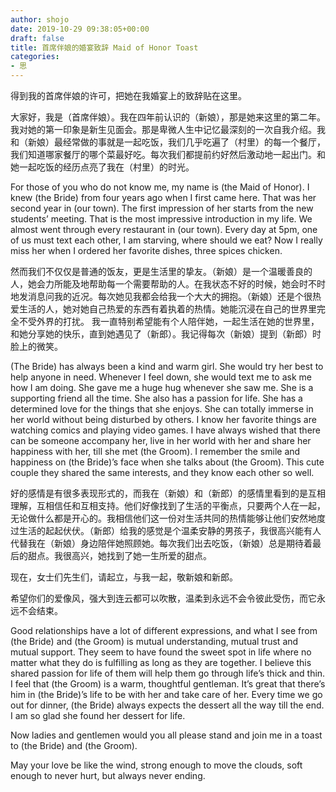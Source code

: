 ```yaml
---
author: shojo
date: 2019-10-29 09:38:05+00:00
draft: false
title: 首席伴娘的婚宴致辞 Maid of Honor Toast
categories:
- 思
---
```


得到我的首席伴娘的许可，把她在我婚宴上的致辞贴在这里。

大家好，我是（首席伴娘）。我在四年前认识的（新娘），那是她来这里的第二年。我对她的第一印象是新生见面会。那是卑微人生中记忆最深刻的一次自我介绍。我和（新娘）最经常做的事就是一起吃饭，我们几乎吃遍了（村里）的每一个餐厅，我们知道哪家餐厅的哪个菜最好吃。每次我们都提前约好然后激动地一起出门。和她一起吃饭的经历点亮了我在（村里）的时光。

For those of you who do not know me, my name is (the Maid of Honor). I knew (the Bride) from four years ago when I first came here. That was her second year in (our town). The first impression of her starts from the new students’ meeting. That is the most impressive introduction in my life. We almost went through every restaurant in (our town). Every day at 5pm, one of us must text each other, I am starving, where should we eat? Now I really miss her when I ordered her favorite dishes, three spices chicken.

然而我们不仅仅是普通的饭友，更是生活里的挚友。（新娘）是一个温暖善良的人，她会力所能及地帮助每一个需要帮助的人。在我状态不好的时候，她会时不时地发消息问我的近况。每次她见我都会给我一个大大的拥抱。（新娘）还是个很热爱生活的人，她对她自己热爱的东西有着执着的热情。她能沉浸在自己的世界里完全不受外界的打扰。 我一直特别希望能有个人陪伴她，一起生活在她的世界里，和她分享她的快乐，直到她遇见了（新郎）。我记得每次（新娘）提到（新郎）时脸上的微笑。

(The Bride) has always been a kind and warm girl. She would try her best to help anyone in need. Whenever I feel down, she would text me to ask me how I am doing. She gave me a huge hug whenever she saw me. She is a supporting friend all the time. She also has a passion for life. She has a determined love for the things that she enjoys. She can totally immerse in her world without being disturbed by others. I know her favorite things are watching comics and playing video games. I have always wished that there can be someone accompany her, live in her world with her and share her happiness with her, till she met (the Groom). I remember the smile and happiness on (the Bride)’s face when she talks about (the Groom). This cute couple they shared the same interests, and they know each other so well.

好的感情是有很多表现形式的，而我在（新娘）和（新郎）的感情里看到的是互相理解，互相信任和互相支持。他们好像找到了生活的平衡点，只要两个人在一起，无论做什么都是开心的。我相信他们这一份对生活共同的热情能够让他们安然地度过生活的起起伏伏。（新郎）给我的感觉是个温柔安静的男孩子，我很高兴能有人代替我在（新娘）身边陪伴她照顾她。每次我们出去吃饭，（新娘）总是期待着最后的甜点。我很高兴，她找到了她一生所爱的甜点。

现在，女士们先生们，请起立，与我一起，敬新娘和新郎。

希望你们的爱像风，强大到连云都可以吹散，温柔到永远不会令彼此受伤，而它永远不会结束。

Good relationships have a lot of different expressions, and what I see from (the Bride) and (the Groom) is mutual understanding, mutual trust and mutual support. They seem to have found the sweet spot in life where no matter what they do is fulfilling as long as they are together. I believe this shared passion for life of them will help them go through life’s thick and thin. I feel that (the Groom) is a warm, thoughtful gentleman. It’s great that there’s him in (the Bride)’s life to be with her and take care of her. Every time we go out for dinner, (the Bride) always expects the dessert all the way till the end. I am so glad she found her dessert for life.

Now ladies and gentlemen would you all please stand and join me in a toast to (the Bride) and (the Groom).

May your love be like the wind, strong enough to move the clouds, soft enough to never hurt, but always never ending.
